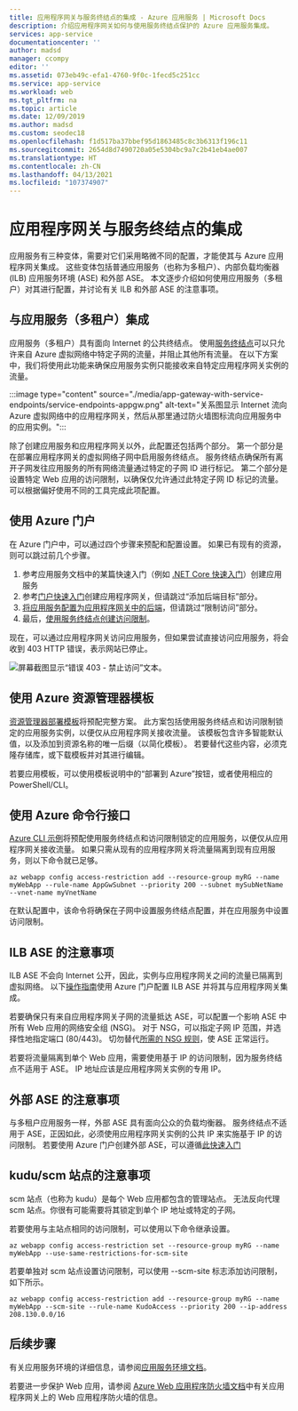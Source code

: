 ```yaml
---
title: 应用程序网关与服务终结点的集成 - Azure 应用服务 | Microsoft Docs
description: 介绍应用程序网关如何与使用服务终结点保护的 Azure 应用服务集成。
services: app-service
documentationcenter: ''
author: madsd
manager: ccompy
editor: ''
ms.assetid: 073eb49c-efa1-4760-9f0c-1fecd5c251cc
ms.service: app-service
ms.workload: web
ms.tgt_pltfrm: na
ms.topic: article
ms.date: 12/09/2019
ms.author: madsd
ms.custom: seodec18
ms.openlocfilehash: f1d517ba37bbef95d1863485c8c3b6313f196c11
ms.sourcegitcommit: 2654d8d7490720a05e5304bc9a7c2b41eb4ae007
ms.translationtype: HT
ms.contentlocale: zh-CN
ms.lasthandoff: 04/13/2021
ms.locfileid: "107374907"
---
```

# <a name="application-gateway-integration-with-service-endpoints"></a>应用程序网关与服务终结点的集成
应用服务有三种变体，需要对它们采用略微不同的配置，才能使其与 Azure 应用程序网关集成。 这些变体包括普通应用服务（也称为多租户）、内部负载均衡器 (ILB) 应用服务环境 (ASE) 和外部 ASE。 本文逐步介绍如何使用应用服务（多租户）对其进行配置，并讨论有关 ILB 和外部 ASE 的注意事项。

## <a name="integration-with-app-service-multi-tenant"></a>与应用服务（多租户）集成
应用服务（多租户）具有面向 Internet 的公共终结点。 使用[服务终结点](../../virtual-network/virtual-network-service-endpoints-overview.md)可以只允许来自 Azure 虚拟网络中特定子网的流量，并阻止其他所有流量。 在以下方案中，我们将使用此功能来确保应用服务实例只能接收来自特定应用程序网关实例的流量。

:::image type="content" source="./media/app-gateway-with-service-endpoints/service-endpoints-appgw.png" alt-text="关系图显示 Internet 流向 Azure 虚拟网络中的应用程序网关，然后从那里通过防火墙图标流向应用服务中的应用实例。":::

除了创建应用服务和应用程序网关以外，此配置还包括两个部分。 第一个部分是在部署应用程序网关的虚拟网络子网中启用服务终结点。 服务终结点确保所有离开子网发往应用服务的所有网络流量通过特定的子网 ID 进行标记。 第二个部分是设置特定 Web 应用的访问限制，以确保仅允许通过此特定子网 ID 标记的流量。 可以根据偏好使用不同的工具完成此项配置。

## <a name="using-azure-portal"></a>使用 Azure 门户
在 Azure 门户中，可以通过四个步骤来预配和配置设置。 如果已有现有的资源，则可以跳过前几个步骤。
1. 参考应用服务文档中的某篇快速入门（例如 [.NET Core 快速入门](../quickstart-dotnetcore.md)）创建应用服务
2. 参考[门户快速入门](../../application-gateway/quick-create-portal.md)创建应用程序网关，但请跳过“添加后端目标”部分。
3. [将应用服务配置为应用程序网关中的后端](../../application-gateway/configure-web-app-portal.md)，但请跳过“限制访问”部分。
4. 最后，[使用服务终结点创建访问限制](../../app-service/app-service-ip-restrictions.md#set-a-service-endpoint-based-rule)。

现在，可以通过应用程序网关访问应用服务，但如果尝试直接访问应用服务，将会收到 403 HTTP 错误，表示网站已停止。

![屏幕截图显示“错误 403 - 禁止访问”文本。](./media/app-gateway-with-service-endpoints/website-403-forbidden.png)

## <a name="using-azure-resource-manager-template"></a>使用 Azure 资源管理器模板
[资源管理器部署模板][template-app-gateway-app-service-complete]将预配完整方案。 此方案包括使用服务终结点和访问限制锁定的应用服务实例，以便仅从应用程序网关接收流量。 该模板包含许多智能默认值，以及添加到资源名称的唯一后缀（以简化模板）。 若要替代这些内容，必须克隆存储库，或下载模板并对其进行编辑。 

若要应用模板，可以使用模板说明中的“部署到 Azure”按钮，或者使用相应的 PowerShell/CLI。

## <a name="using-azure-command-line-interface"></a>使用 Azure 命令行接口
[Azure CLI 示例](../../app-service/scripts/cli-integrate-app-service-with-application-gateway.md)将预配使用服务终结点和访问限制锁定的应用服务，以便仅从应用程序网关接收流量。 如果只需从现有的应用程序网关将流量隔离到现有应用服务，则以下命令就已足够。

```azurecli-interactive
az webapp config access-restriction add --resource-group myRG --name myWebApp --rule-name AppGwSubnet --priority 200 --subnet mySubNetName --vnet-name myVnetName
```

在默认配置中，该命令将确保在子网中设置服务终结点配置，并在应用服务中设置访问限制。

## <a name="considerations-for-ilb-ase"></a>ILB ASE 的注意事项
ILB ASE 不会向 Internet 公开，因此，实例与应用程序网关之间的流量已隔离到虚拟网络。 以下[操作指南](../environment/integrate-with-application-gateway.md)使用 Azure 门户配置 ILB ASE 并将其与应用程序网关集成。 

若要确保只有来自应用程序网关子网的流量抵达 ASE，可以配置一个影响 ASE 中所有 Web 应用的网络安全组 (NSG)。 对于 NSG，可以指定子网 IP 范围，并选择性地指定端口 (80/443)。 切勿替代[所需的 NSG 规则](../environment/network-info.md#network-security-groups)，使 ASE 正常运行。

若要将流量隔离到单个 Web 应用，需要使用基于 IP 的访问限制，因为服务终结点不适用于 ASE。 IP 地址应该是应用程序网关实例的专用 IP。

## <a name="considerations-for-external-ase"></a>外部 ASE 的注意事项
与多租户应用服务一样，外部 ASE 具有面向公众的负载均衡器。 服务终结点不适用于 ASE，正因如此，必须使用应用程序网关实例的公共 IP 来实施基于 IP 的访问限制。 若要使用 Azure 门户创建外部 ASE，可以遵循[此快速入门](../environment/create-external-ase.md)

[template-app-gateway-app-service-complete]: https://github.com/Azure/azure-quickstart-templates/tree/master/201-web-app-with-app-gateway-v2/ "用于完整方案的 Azure 资源管理器模板"

## <a name="considerations-for-kuduscm-site"></a>kudu/scm 站点的注意事项
scm 站点（也称为 kudu）是每个 Web 应用都包含的管理站点。 无法反向代理 scm 站点。你很有可能需要将其锁定到单个 IP 地址或特定的子网。

若要使用与主站点相同的访问限制，可以使用以下命令继承设置。

```azurecli-interactive
az webapp config access-restriction set --resource-group myRG --name myWebApp --use-same-restrictions-for-scm-site
```

若要单独对 scm 站点设置访问限制，可以使用 --scm-site 标志添加访问限制，如下所示。

```azurecli-interactive
az webapp config access-restriction add --resource-group myRG --name myWebApp --scm-site --rule-name KudoAccess --priority 200 --ip-address 208.130.0.0/16
```

## <a name="next-steps"></a>后续步骤
有关应用服务环境的详细信息，请参阅[应用服务环境文档](/azure/app-service/environment)。

若要进一步保护 Web 应用，请参阅 [Azure Web 应用程序防火墙文档](../../web-application-firewall/ag/ag-overview.md)中有关应用程序网关上的 Web 应用程序防火墙的信息。
